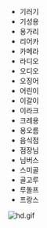 * 기러기
* 기성용
* 용가리
* 리어카
* 카메라
* 라디오
* 오디오
* 오징어
* 어린이
* 이갈이
* 이라크
* 크레용
* 용오름
* 음식점
* 점장님
* 님버스
* 스미골
* 골고루
* 루돌프
* 프랑스

![hd.gif](https://github.com/yh77yh/end-to-end/blob/feature-tjshin/README.assets/hd.gif?raw=true)